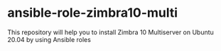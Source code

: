 # ansible-role-zimbra10-multi
This repository will help you to install Zimbra 10 Multiserver on Ubuntu 20.04 by using Ansible roles
